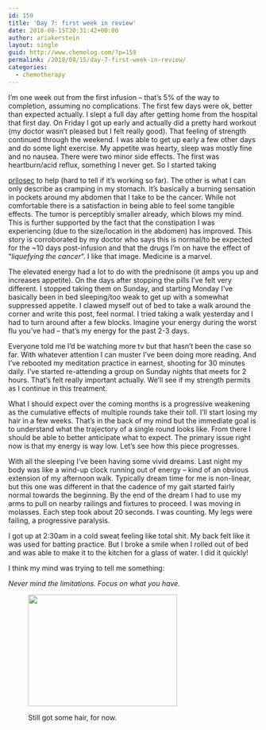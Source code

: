 ```yaml
---
id: 159
title: 'Day 7: first week in review'
date: 2018-08-15T20:31:42+00:00
author: ariakerstein
layout: single
guid: http://www.chemolog.com/?p=159
permalink: /2018/08/15/day-7-first-week-in-review/
categories:
  - chemotherapy
---
```

I&#8217;m one week out from the first infusion &#8211; that&#8217;s 5% of the way to completion, assuming no complications. The first few days were ok, better than expected actually. I slept a full day after getting home from the hospital that first day. On Friday I got up early and actually did a pretty hard workout (my doctor wasn&#8217;t pleased but I felt really good). <!--more-->That feeling of strength continued through the weekend. I was able to get up early a few other days and do some light exercise. My appetite was hearty, sleep was mostly fine and no nausea. There were two minor side effects. The first was heartburn/acid reflux, something I never get. So I started taking 

[prilosec](https://www.prilosecotc.com/en-us) to help (hard to tell if it&#8217;s working so far). The other is what I can only describe as cramping in my stomach. It&#8217;s basically a burning sensation in pockets around my abdomen that I take to be the cancer. While not comfortable there is a satisfaction in being able to feel some tangible effects. The tumor is perceptibly smaller already, which blows my mind. This is further supported by the fact that the constipation I was experiencing (due to the size/location in the abdomen) has improved. This story is corroborated by my doctor who says this is normal/to be expected for the ~10 days post-infusion and that the drugs I&#8217;m on have the effect of &#8220;_liquefying the cancer_&#8220;. I like that image. Medicine is a marvel.

The elevated energy had a lot to do with the prednisone (it amps you up and increases appetite). On the days after stopping the pills I&#8217;ve felt very different. I stopped taking them on Sunday, and starting Monday I&#8217;ve basically been in bed sleeping/too weak to get up with a somewhat suppressed appetite. I clawed myself out of bed to take a walk around the corner and write this post, feel normal. I tried taking a walk yesterday and I had to turn around after a few blocks. Imagine your energy during the worst flu you&#8217;ve had &#8211; that&#8217;s my energy for the past 2-3 days.

Everyone told me I&#8217;d be watching more tv but that hasn&#8217;t been the case so far. With whatever attention I can muster I&#8217;ve been doing more reading. And I&#8217;ve rebooted my meditation practice in earnest, shooting for 30 minutes daily. I&#8217;ve started re-attending a group on Sunday nights that meets for 2 hours. That&#8217;s felt really important actually. We&#8217;ll see if my strength permits as I continue in this treatment.

What I should expect over the coming months is a progressive weakening as the cumulative effects of multiple rounds take their toll. I&#8217;ll start losing my hair in a few weeks. That&#8217;s in the back of my mind but the immediate goal is to understand what the trajectory of a single round looks like. From there I should be able to better anticipate what to expect. The primary issue right now is that my energy is way low. Let&#8217;s see how this piece progresses.

With all the sleeping I&#8217;ve been having some vivid dreams. Last night my body was like a wind-up clock running out of energy &#8211; kind of an obvious extension of my afternoon walk. Typically dream time for me is non-linear, but this one was different in that the cadence of my gait started fairly normal towards the beginning. By the end of the dream I had to use my arms to pull on nearby railings and fixtures to proceed. I was moving in molasses. Each step took about 20 seconds. I was counting. My legs were failing, a progressive paralysis.

I got up at 2:30am in a cold sweat feeling like total shit. My back felt like it was used for batting practice. But I broke a smile when I rolled out of bed and was able to make it to the kitchen for a glass of water. I did it quickly!

I think my mind was trying to tell me something:

 _Never mind the limitations. Focus on what you have._<figure id="attachment_163" style="width: 300px" class="wp-caption alignnone">

<img class="size-medium wp-image-163" src="https://i1.wp.com/www.chemolog.com/wp-content/uploads/2018/08/1-1-1.jpg?resize=300%2C225" alt="" width="300" height="225" srcset="https://i1.wp.com/www.chemolog.com/wp-content/uploads/2018/08/1-1-1.jpg?resize=300%2C225 300w, https://i1.wp.com/www.chemolog.com/wp-content/uploads/2018/08/1-1-1.jpg?resize=768%2C576 768w, https://i1.wp.com/www.chemolog.com/wp-content/uploads/2018/08/1-1-1.jpg?resize=1024%2C768 1024w, https://i1.wp.com/www.chemolog.com/wp-content/uploads/2018/08/1-1-1.jpg?resize=1200%2C900 1200w, https://i1.wp.com/www.chemolog.com/wp-content/uploads/2018/08/1-1-1.jpg?w=1280 1280w" sizes="(max-width: 300px) 100vw, 300px" data-recalc-dims="1" /><figcaption class="wp-caption-text">Still got some hair, for now.</figcaption></figure>